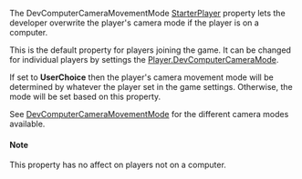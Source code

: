 The DevComputerCameraMovementMode [StarterPlayer](https://create.roblox.com/docs/reference/engine/classes/StarterPlayer) property lets the
developer overwrite the player's camera mode if the player is on a
computer.

This is the default property for players joining the game. It can be
changed for individual players by settings the
[Player.DevComputerCameraMode](https://create.roblox.com/docs/reference/engine/classes/Player#DevComputerCameraMode).

If set to **UserChoice** then the player's camera movement mode will be
determined by whatever the player set in the game settings. Otherwise, the
mode will be set based on this property.

See [DevComputerCameraMovementMode](https://developer.roblox.com/en-us/api-reference/enum/DevComputerCameraMovementMode) for the different camera modes
available.

#### Note

This property has no affect on players not on a computer.